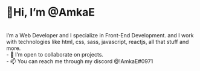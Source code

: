 # 👋Hi, I’m @AmkaE <br>
<br>
I’m a Web Developer and I specialize in Front-End Development. and I work with technologies like html, css, sass, javascript, reactjs, all that stuff and more. <br>
- 💞️ I’m open to collaborate on projects. <br>
- 📫 You can reach me through my discord @!AmkaE#0971
<!---
AmkaE/AmkaE is a ✨ special ✨ repository because its `README.md` (this file) appears on your GitHub profile.
You can click the Preview link to take a look at your changes.
--->
